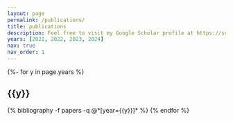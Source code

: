 ```yaml
---
layout: page
permalink: /publications/
title: publications
description: Feel free to visit my Google Scholar profile at https://scholar.google.com/citations?user=WHviN4AAAAAJ&hl=vi&oi=ao
years: [2021, 2022, 2023, 2024]
nav: true
nav_order: 1
---
```

<!-- _pages/publications.md -->
<div class="publications">

{%- for y in page.years %}
  <h2 class="year">{{y}}</h2>
  {% bibliography -f papers -q @*[year={{y}}]* %}
{% endfor %}

</div>